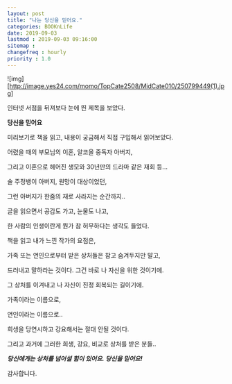 ```yaml
---
layout: post
title: "나는 당신을 믿어요."
categories: BOOKnLife
date: 2019-09-03
lastmod : 2019-09-03 09:16:00
sitemap :
changefreq : hourly
priority : 1.0
---
```




![img][http://image.yes24.com/momo/TopCate2508/MidCate010/250799449(1).jpg]



인터넷 서점을 뒤져보다 눈에 띈 제목을 보았다. 

**당신을 믿어요**

미리보기로 책을 읽고, 내용이 궁금해서 직접 구입해서 읽어보았다. 

어렸을 때의 부모님의 이혼, 알코올 중독자 아버지, 

그리고 이혼으로 헤어진 생모와 30년만의 드라마 같은 재회 등...

술 주정뱅이 아버지, 원망이 대상이었던,  

그런 아버지가 한줌의 재로 사라지는 순간까지..

글을 읽으면서 공감도 가고, 눈물도 나고, 

한 사람의 인생이란게 뭔가 참 허무하다는 생각도 들었다. 



책을 읽고 내가 느낀 작가의 요점은, 

가족 또는 연인으로부터 받은 상처들은 참고 숨겨두지만 말고, 

드러내고 말하라는 것이다. 그건 바로 나 자신을 위한 것이기에. 

그 상처를 이겨내고 나 자신이 진정 회복되는 길이기에.



가족이라는 이름으로, 

연인이라는 이름으로.. 

희생을 당연시하고 강요해서는 절대 안될 것이다. 

그리고 과거에 그러한 희생, 강요, 비교로 상처를 받은 분들..

***당신에게는 상처를 넘어설 힘이 있어요. 당신을 믿어요!***



감사합니다. 













